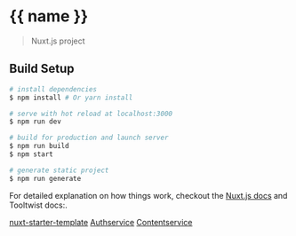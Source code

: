 # {{ name }}

> Nuxt.js project

## Build Setup

``` bash
# install dependencies
$ npm install # Or yarn install

# serve with hot reload at localhost:3000
$ npm run dev

# build for production and launch server
$ npm run build
$ npm start

# generate static project
$ npm run generate
```

For detailed explanation on how things work, checkout the [Nuxt.js docs](https://github.com/nuxt/nuxt.js) and Tooltwist docs:.

[nuxt-starter-template](https://github.com/tooltwist/nuxt-starter-template)
[Authservice](https://github.com/tooltwist/vue-authservice)
[Contentservice](https://github.com/tooltwist/vue-contentservice)
